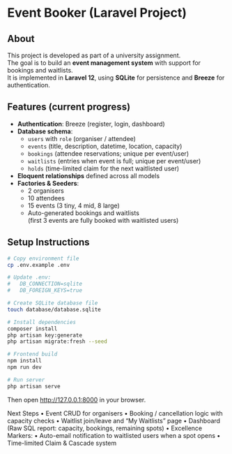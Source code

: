 # Event Booker (Laravel Project)

## About
This project is developed as part of a university assignment.  
The goal is to build an **event management system** with support for bookings and waitlists.  
It is implemented in **Laravel 12**, using **SQLite** for persistence and **Breeze** for authentication.

## Features (current progress)
- **Authentication**: Breeze (register, login, dashboard)
- **Database schema**:
  - `users` with `role` (organiser / attendee)
  - `events` (title, description, datetime, location, capacity)
  - `bookings` (attendee reservations; unique per event/user)
  - `waitlists` (entries when event is full; unique per event/user)
  - `holds` (time-limited claim for the next waitlisted user)
- **Eloquent relationships** defined across all models
- **Factories & Seeders**:
  - 2 organisers
  - 10 attendees
  - 15 events (3 tiny, 4 mid, 8 large)
  - Auto-generated bookings and waitlists  
    (first 3 events are fully booked with waitlisted users)

## Setup Instructions
```bash
# Copy environment file
cp .env.example .env

# Update .env:
#   DB_CONNECTION=sqlite
#   DB_FOREIGN_KEYS=true

# Create SQLite database file
touch database/database.sqlite

# Install dependencies
composer install
php artisan key:generate
php artisan migrate:fresh --seed

# Frontend build
npm install
npm run dev

# Run server
php artisan serve
```
Then open http://127.0.0.1:8000 in your browser.

Next Steps
	•	Event CRUD for organisers
	•	Booking / cancellation logic with capacity checks
	•	Waitlist join/leave and “My Waitlists” page
	•	Dashboard (Raw SQL report: capacity, bookings, remaining spots)
	•	Excellence Markers:
	    •  	Auto-email notification to waitlisted users when a spot opens
	    •   Time-limited Claim & Cascade system
